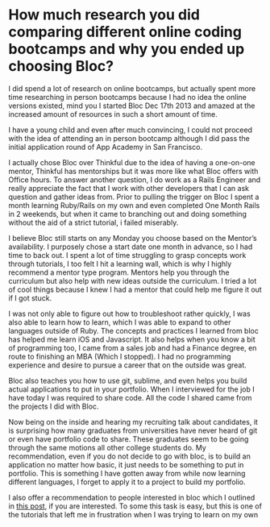 # How much research you did comparing different online coding bootcamps and why you ended up choosing Bloc? 

I did spend a lot of research on online bootcamps, but actually spent more time researching in person bootcamps because I had no idea the online versions existed, mind you I started Bloc Dec 17th 2013 and amazed at the increased amount of resources in such a short amount of time. 

I have a young child and even after much convincing, I could not proceed with the idea of attending an in person bootcamp although I did pass the initial application round of App Academy in San Francisco.

I actually chose Bloc over Thinkful due to the idea of having a one-on-one mentor, Thinkful has mentorships but it was more like what Bloc offers with Office hours. To answer another question, I do work as a Rails Engineer and really appreciate the fact that I work with other developers that I can ask question and gather ideas from. Prior to pulling the trigger on Bloc I spent a month learning Ruby/Rails on my own and even completed One Month Rails in 2 weekends, but when it came to branching out and doing something without the aid of a strict tutorial, i failed miserably. 

I believe Bloc still starts on any Monday you choose based on the Mentor’s availability. I purposely chose a start date one month in advance, so I had time to back out. I spent a lot of time struggling to grasp concepts work through tutorials, I too felt I hit a learning wall, which is why I highly recommend a mentor type program. Mentors help you through the curriculum but also help with new ideas outside the curriculum. I tried a lot of cool things because I knew I had a mentor that could help me figure it out if I got stuck.

I was not only able to figure out how to troubleshoot rather quickly, I was also able to learn how to learn, which I was able to expand to other languages outside of Ruby. The concepts and practices I learned from bloc has helped me learn iOS and Javascript. It also helps when you know a bit of programming too, I came from a sales job and had a Finance degree, en route to finishing an MBA (Which I stopped). I had no programming experience and desire to pursue a career that on the outside was great. 

Bloc also teaches you how to use git, sublime, and even helps you build actual applications to put in your portfolio. When I interviewed for the job I have today I was required to share code. All the code I shared came from the projects I did with Bloc. 

Now being on the inside and hearing my recruiting talk about candidates, it is surprising how many graduates from universities have never heard of git or even have portfolio code to share. These graduates seem to be going through the same motions all other college students do. My recommendation, even if you do not decide to go with bloc, is to build an application no matter how basic, it just needs to be something to put in portfolio. This is something I have gotten away from while now learning different languages, I forget to apply it to a project to build my portfolio.

I also offer a recommendation to people interested in bloc which I outlined in [this post](http://theblackc000000de.blogspot.com/2014/05/do-this-before-you-bloc.html), if you are interested. To some this task is easy, but this is one of the tutorials that left me in frustration when I was trying to learn on my own


